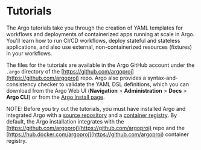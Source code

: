 # Tutorials

The Argo tutorials take you through the creation of YAML templates for workflows and deployments of containerized apps running at scale in Argo. You'll learn how to run CI/CD workflows, deploy stateful and stateless applications, and also use external, non-containerized resources (fixtures) in your workflows.

The files for the tutorials are available in the Argo GitHub account under  the `.argo` directory of the [https://github.com/argoproj](https://github.com/argoproj) repo. Argo also provides a syntax-and-consistency checker to validate the YAML DSL definitions, which you can download from the Argo Web UI (**Navigation** > **Administration** > **Docs** > **Argo CLI**) or from the [Argo Install page](https://argoproj.github.io/argo-site/get-started/installation).

NOTE: Before you try out the tutorials, you must have installed Argo and integrated Argo with a [source repository](/../user_guide/configapplatixcluster/connectdockerhub-registry.md) and a [container registry](/../user_guide/configapplatixcluster/connectdockerhub-registry.md). By default, the Argo installation integrates with the [https://github.com/argoproj](https://github.com/argoproj) repo and the  [https://hub.docker.com/argoproj](https://github.com/argoproj) container registry.
